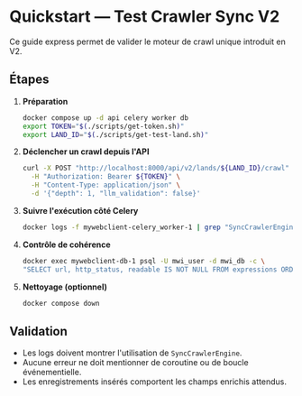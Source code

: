 # Quickstart — Test Crawler Sync V2

Ce guide express permet de valider le moteur de crawl unique introduit en V2.

## Étapes

1. **Préparation**
   ```bash
   docker compose up -d api celery worker db
   export TOKEN="$(./scripts/get-token.sh)"
   export LAND_ID="$(./scripts/get-test-land.sh)"
   ```

2. **Déclencher un crawl depuis l'API**
   ```bash
   curl -X POST "http://localhost:8000/api/v2/lands/${LAND_ID}/crawl" \
     -H "Authorization: Bearer ${TOKEN}" \
     -H "Content-Type: application/json" \
     -d '{"depth": 1, "llm_validation": false}'
   ```

3. **Suivre l'exécution côté Celery**
   ```bash
   docker logs -f mywebclient-celery_worker-1 | grep "SyncCrawlerEngine"
   ```

4. **Contrôle de cohérence**
   ```bash
   docker exec mywebclient-db-1 psql -U mwi_user -d mwi_db -c \
   "SELECT url, http_status, readable IS NOT NULL FROM expressions ORDER BY created_at DESC LIMIT 5;"
   ```

5. **Nettoyage (optionnel)**
   ```bash
   docker compose down
   ```

## Validation

- Les logs doivent montrer l'utilisation de `SyncCrawlerEngine`.  
- Aucune erreur ne doit mentionner de coroutine ou de boucle événementielle.  
- Les enregistrements insérés comportent les champs enrichis attendus.

